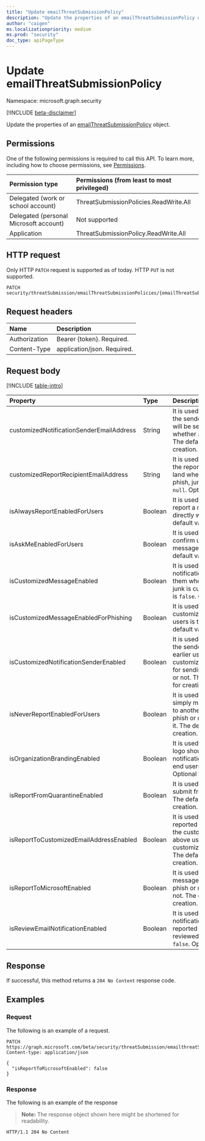 ```yaml
---
title: "Update emailThreatSubmissionPolicy"
description: "Update the properties of an emailThreatSubmissionPolicy object."
author: "caigen"
ms.localizationpriority: medium
ms.prod: "security"
doc_type: apiPageType
---
```


# Update emailThreatSubmissionPolicy
Namespace: microsoft.graph.security

[!INCLUDE [beta-disclaimer](../../includes/beta-disclaimer.md)]

Update the properties of an [emailThreatSubmissionPolicy](../resources/security-emailthreatsubmissionpolicy.md) object.

## Permissions
One of the following permissions is required to call this API. To learn more, including how to choose permissions, see [Permissions](/graph/permissions-reference).

|Permission type|Permissions (from least to most privileged)|
|:---|:---|
|Delegated (work or school account)|ThreatSubmissionPolicies.ReadWrite.All|
|Delegated (personal Microsoft account)|Not supported|
|Application|ThreatSubmissionPolicy.ReadWrite.All|

## HTTP request
Only HTTP `PATCH` request is supported as of today. HTTP `PUT` is not supported.

<!-- {
  "blockType": "ignored"
}
-->
``` http
PATCH security/threatSubmission/emailThreatSubmissionPolicies/{emailThreatSubmissionPoliciesId}
```

## Request headers
|Name|Description|
|:---|:---|
|Authorization|Bearer {token}. Required.|
|Content-Type|application/json. Required.|

## Request body
[!INCLUDE [table-intro](../../includes/update-property-table-intro.md)]


| Property                                 | Type    | Description                                                                                |
|:-----------------------------------------|:--------|:-------------------------------------------------------------------------------------------|
| customizedNotificationSenderEmailAddress | String  | It is used to specify the email address of the sender from which email notifications will be sent to end users to inform them whether an email is spam, phish or clean. The default value is `null`. Optional for creation.                   |
| customizedReportRecipientEmailAddress    | String  | It is used to specify the destination where the reported messages from end users will land whenever they report something as phish, junk or not junk. The default value is `null`. Optional for creation. |
| isAlwaysReportEnabledForUsers            | Boolean | It is used to specify whether end users can report a message as spam, phish or junk directly without a confirmation(popup). The default value is `true`.  Optional for creation.          |
| isAskMeEnabledForUsers                   | Boolean | It is used to specify whether end users can confirm using a popup before reporting messages as spam, phish or not junk. The default value is `true`.  Optional for creation.   |
| isCustomizedMessageEnabled               | Boolean | It is used to specify whether the email notifications sent to end users to inform them whether an email is phish, spam or junk is customized or not. The default value is `false`. Optional for creation.                  |
| isCustomizedMessageEnabledForPhishing    | Boolean | It is used to specify whether the customized email notifications sent to end users is to be sent for phish or not. The default value is `false`. Optional for creation. |
| isCustomizedNotificationSenderEnabled    | Boolean | It is used to specify whether we should use the sender email address which we set earlier using customizedNotificationSenderEmailAddress for sending email notifications to end users or not. The default value is `false`. Optional for creation.               |
| isNeverReportEnabledForUsers             | Boolean | It is used to specify whether end users can simply move the message from one folder to another based on the action of spam, phish or not junk without actually reporting it. The default value is `true`. Optional for creation.         |
| isOrganizationBrandingEnabled            | Boolean | It is used to specify whether the branding logo should be used in the email notifications or not which are being sent to end users. The default value is `false`. Optional for creation.        |
| isReportFromQuarantineEnabled            | Boolean | It is used to specify whether end users can submit from the quarantine page or not. The default value is `true`. Optional for creation.              |
| isReportToCustomizedEmailAddressEnabled  | Boolean | It is used to specify whether emails reported by end users should be send to the custom mailbox which was configured above using customizedReportRecipientEmailAddress.  The default value is `false`. Optional for creation.              |
| isReportToMicrosoftEnabled               | Boolean | It is used to specify whether the email messages reported by end users as junk, phish or not junk be sent to Microsoft or not. The default value is `false`. Requried for creation.  |
| isReviewEmailNotificationEnabled         | Boolean | It is used to specify whether an email notification be sent to the end user who reported the email when it has been reviewed by the Admin. The default value is `false`. Optional for creation.  |



## Response

If successful, this method returns a `204 No Content` response code.

## Examples

### Request
The following is an example of a request.
<!-- {
  "blockType": "request",
  "name": "update_emailthreatsubmissionpolicy"
}
-->
``` http
PATCH https://graph.microsoft.com/beta/security/threatSubmission/emailthreatSubmissionPolicies/DefaultReportSubmissionPolicy
Content-type: application/json

{
  "isReportToMicrosoftEnabled": false
}
```


### Response
The following is an example of the response
>**Note:** The response object shown here might be shortened for readability.
<!-- {
  "blockType": "response",
  "truncated": true
}
-->
``` http
HTTP/1.1 204 No Content
```

